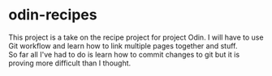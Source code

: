 # odin-recipes
This project is a take on the recipe project for project Odin. I will have to use Git workflow and learn how to link multiple pages together and stuff.  
So far all I've had to do is learn how to commit changes to git but it is proving more difficult than I thought.